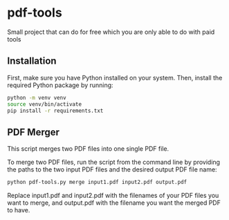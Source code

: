 # pdf-tools

Small project that can do for free which you are only able to do with paid tools


## Installation

First, make sure you have Python installed on your system. Then, install the required Python package by running:

```bash
python -m venv venv
source venv/bin/activate
pip install -r requirements.txt
```


## PDF Merger

This script merges two PDF files into one single PDF file.

To merge two PDF files, run the script from the command line by providing the paths to the two input PDF files and the desired output PDF file name:

```bash
python pdf-tools.py merge input1.pdf input2.pdf output.pdf
```

Replace input1.pdf and input2.pdf with the filenames of your PDF files you want to merge, and output.pdf with the filename you want the merged PDF to have.



